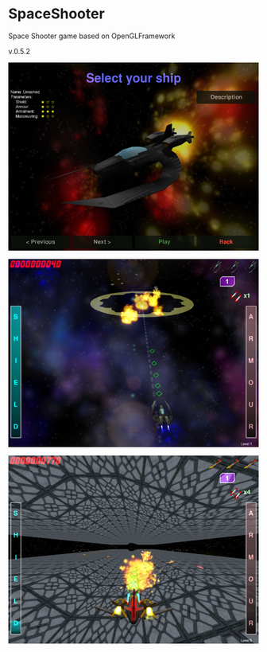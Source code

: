 # SpaceShooter

Space Shooter game based on OpenGLFramework

v.0.5.2

![Gameplay](https://github.com/PlayeRom/SpaceShooter/blob/master/images/spaceshooter_800600_1.png)

![Gameplay](https://github.com/PlayeRom/SpaceShooter/blob/master/images/spaceshooter_800600_2.png)

![Gameplay](https://github.com/PlayeRom/SpaceShooter/blob/master/images/spaceshooter_800600_3.png)

